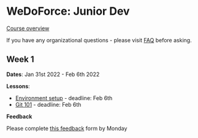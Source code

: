 # WeDoForce: Junior Dev

[Course overview](https://github.com/wedoforce/sf-dev-101-practice/tree/course-overview)

If you have any organizational questions - please visit [FAQ](/FAQ.md) before asking.

## Week 1

**Dates**: Jan 31st 2022 - Feb 6th 2022

**Lessons**:
- [Environment setup](https://github.com/wedoforce/sf-dev-101-practice/tree/lessons/environment-check) - deadline: Feb 6th
- [Git 101](https://github.com/wedoforce/sf-dev-101-practice/tree/lessons/git-101) - deadline: Feb 6th

**Feedback**

Please complete [this feedback](https://forms.gle/5sZrESPoitxnGAKC7) form by Monday

